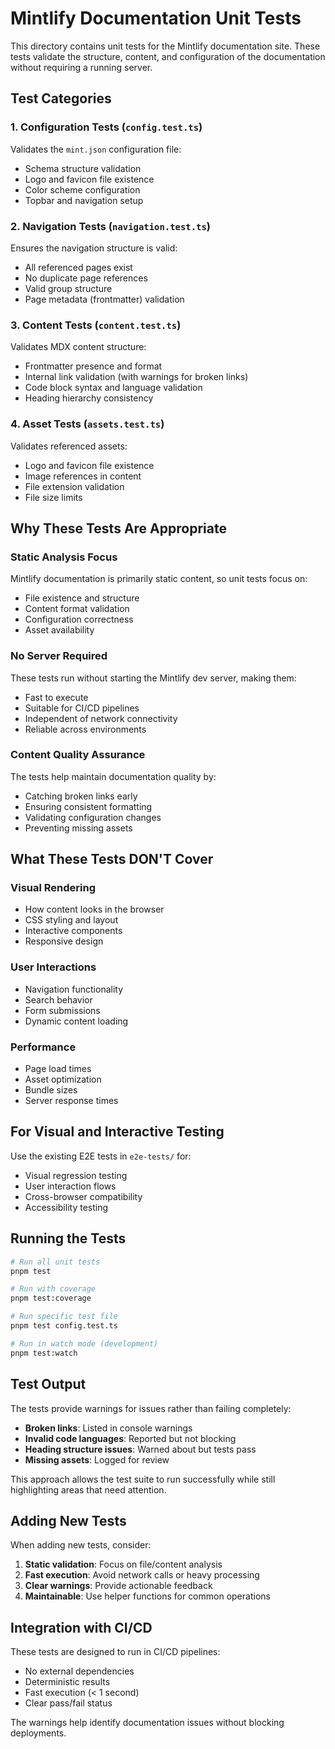 # Mintlify Documentation Unit Tests

This directory contains unit tests for the Mintlify documentation site. These
tests validate the structure, content, and configuration of the documentation
without requiring a running server.

## Test Categories

### 1. Configuration Tests (`config.test.ts`)

Validates the `mint.json` configuration file:

- Schema structure validation
- Logo and favicon file existence
- Color scheme configuration
- Topbar and navigation setup

### 2. Navigation Tests (`navigation.test.ts`)

Ensures the navigation structure is valid:

- All referenced pages exist
- No duplicate page references
- Valid group structure
- Page metadata (frontmatter) validation

### 3. Content Tests (`content.test.ts`)

Validates MDX content structure:

- Frontmatter presence and format
- Internal link validation (with warnings for broken links)
- Code block syntax and language validation
- Heading hierarchy consistency

### 4. Asset Tests (`assets.test.ts`)

Validates referenced assets:

- Logo and favicon file existence
- Image references in content
- File extension validation
- File size limits

## Why These Tests Are Appropriate

### **Static Analysis Focus**

Mintlify documentation is primarily static content, so unit tests focus on:

- File existence and structure
- Content format validation
- Configuration correctness
- Asset availability

### **No Server Required**

These tests run without starting the Mintlify dev server, making them:

- Fast to execute
- Suitable for CI/CD pipelines
- Independent of network connectivity
- Reliable across environments

### **Content Quality Assurance**

The tests help maintain documentation quality by:

- Catching broken links early
- Ensuring consistent formatting
- Validating configuration changes
- Preventing missing assets

## What These Tests DON'T Cover

### **Visual Rendering**

- How content looks in the browser
- CSS styling and layout
- Interactive components
- Responsive design

### **User Interactions**

- Navigation functionality
- Search behavior
- Form submissions
- Dynamic content loading

### **Performance**

- Page load times
- Asset optimization
- Bundle sizes
- Server response times

## For Visual and Interactive Testing

Use the existing E2E tests in `e2e-tests/` for:

- Visual regression testing
- User interaction flows
- Cross-browser compatibility
- Accessibility testing

## Running the Tests

```bash
# Run all unit tests
pnpm test

# Run with coverage
pnpm test:coverage

# Run specific test file
pnpm test config.test.ts

# Run in watch mode (development)
pnpm test:watch
```

## Test Output

The tests provide warnings for issues rather than failing completely:

- **Broken links**: Listed in console warnings
- **Invalid code languages**: Reported but not blocking
- **Heading structure issues**: Warned about but tests pass
- **Missing assets**: Logged for review

This approach allows the test suite to run successfully while still highlighting
areas that need attention.

## Adding New Tests

When adding new tests, consider:

1. **Static validation**: Focus on file/content analysis
2. **Fast execution**: Avoid network calls or heavy processing
3. **Clear warnings**: Provide actionable feedback
4. **Maintainable**: Use helper functions for common operations

## Integration with CI/CD

These tests are designed to run in CI/CD pipelines:

- No external dependencies
- Deterministic results
- Fast execution (< 1 second)
- Clear pass/fail status

The warnings help identify documentation issues without blocking deployments.
